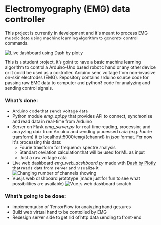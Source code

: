 # Electromyography (EMG) data controller

This project is currently in development and it's meant to process EMG muscle data using machine learning algorithm to generate control commands.

![Live dashboard using Dash by plotly](https://i.imgur.com/0bKAc9m.png)

This is a student project, it's goint to have a basic machine learning algorithm to control a Arduino-Uno based robotic hand or any other device or it could be used as a controller. Arduino send voltage from non-invasive on-skin electrodes (EMG).
Repository contains arduino source code for passing raw EMG data to computer and python3 code for analyzing and sending control signals.

### What's done:
* Arduino code that sends voltage data
* Python module *emg_api.py* that provides API to connect, synchronise and read data in real-time from Arduino
* Server on Flask *emg_server.py* for real-time reading, processing and analyzing data from Arduino and sending processed data (e.g. Fourie transform) it to localhost:5000/emg/{channel} in *json* format. For now it's processing this data:
  * Fourie transform for frequency spectre analysis
  * Standart deviation calculation that will be used for ML as input
  * Just a raw voltage data
* Live web dashboard *emg_web_dashboard.py* made with [Dash by Plotly](https://plot.ly/products/dash/) that reads data from server and visualize it
![Changing number of channels showing](https://media.giphy.com/media/TH2ezXdGOONqkhkqFF/giphy.gif)
* Vue.js web dashboard prototype (made just for fun to see what possibilities are available)
![Vue.js web dashboard scratch](https://media.giphy.com/media/1ylcxnn1thUjvHeb5r/giphy.gif)

### What's going to be done:
* Implementation of TensorFlow for analyzing hand gestures
* Build web virtual hand to be controlled by EMG
* Redesign server side to get rid of http data sending to front-end
